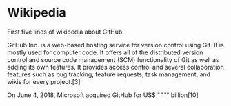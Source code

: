 # Wikipedia
First five lines of wikipedia about GitHub

GitHub Inc. is a web-based hosting service for version control using Git. It is mostly used for computer code. It offers all of the distributed version control and source code management (SCM) functionality of Git as well as adding its own features. It provides access control and several collaboration features such as bug tracking, feature requests, task management, and wikis for every project.[3]


On June 4, 2018, Microsoft acquired GitHub for US$ "*"."*" billion[10]
